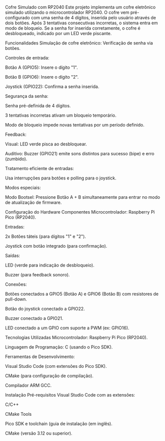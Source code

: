 Cofre Simulado com RP2040
Este projeto implementa um cofre eletrônico simulado utilizando o microcontrolador RP2040. O cofre vem pré-configurado com uma senha de 4 dígitos, inserida pelo usuário através de dois botões. Após 3 tentativas consecutivas incorretas, o sistema entra em modo de bloqueio. Se a senha for inserida corretamente, o cofre é desbloqueado, indicado por um LED verde piscante.

Funcionalidades
Simulação de cofre eletrônico: Verificação de senha via botões.

Controles de entrada:

Botão A (GPIO5): Insere o dígito "1".

Botão B (GPIO6): Insere o dígito "2".

Joystick (GPIO22): Confirma a senha inserida.

Segurança da senha:

Senha pré-definida de 4 dígitos.

3 tentativas incorretas ativam um bloqueio temporário.

Modo de bloqueio impede novas tentativas por um período definido.

Feedback:

Visual: LED verde pisca ao desbloquear.

Auditivo: Buzzer (GPIO21) emite sons distintos para sucesso (bipe) e erro (zumbido).

Tratamento eficiente de entradas:

Usa interrupções para botões e polling para o joystick.

Modos especiais:

Modo Bootsel: Pressione Botão A + B simultaneamente para entrar no modo de atualização de firmware.

Configuração do Hardware
Componentes
Microcontrolador: Raspberry Pi Pico (RP2040).

Entradas:

2x Botões táteis (para dígitos "1" e "2").

Joystick com botão integrado (para confirmação).

Saídas:

LED (verde para indicação de desbloqueio).

Buzzer (para feedback sonoro).

Conexões:

Botões conectados a GPIO5 (Botão A) e GPIO6 (Botão B) com resistores de pull-down.

Botão do joystick conectado a GPIO22.

Buzzer conectado a GPIO21.

LED conectado a um GPIO com suporte a PWM (ex: GPIO16).

Tecnologias Utilizadas
Microcontrolador: Raspberry Pi Pico (RP2040).

Linguagem de Programação: C (usando o Pico SDK).

Ferramentas de Desenvolvimento:

Visual Studio Code (com extensões do Pico SDK).

CMake (para configuração de compilação).

Compilador ARM GCC.

Instalação
Pré-requisitos
Visual Studio Code com as extensões:

C/C++

CMake Tools

Pico SDK e toolchain (guia de instalação (em inglês).

CMake (versão 3.12 ou superior).